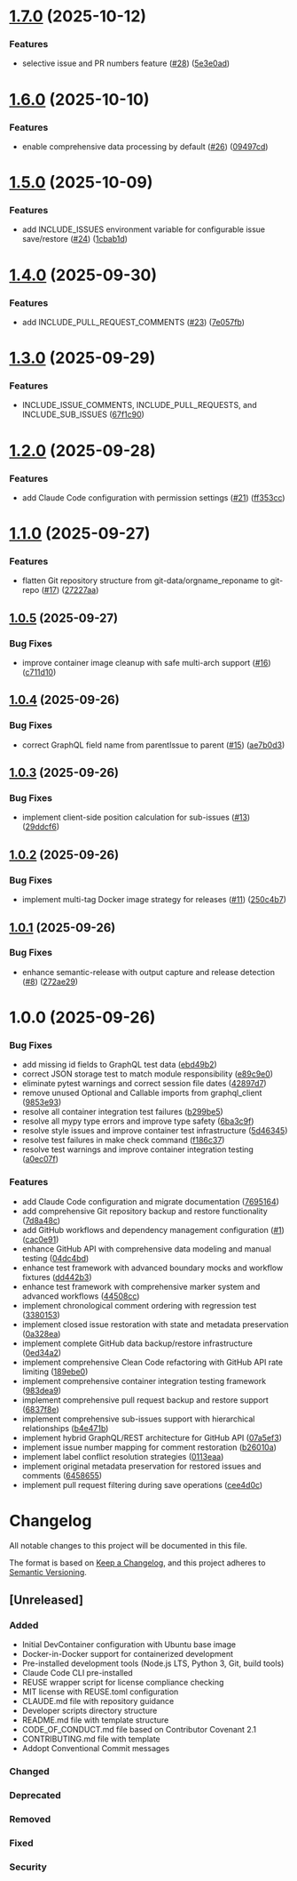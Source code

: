 # [1.7.0](https://github.com/StoneyJackson/github-data/compare/v1.6.0...v1.7.0) (2025-10-12)


### Features

* selective issue and PR numbers feature ([#28](https://github.com/StoneyJackson/github-data/issues/28)) ([5e3e0ad](https://github.com/StoneyJackson/github-data/commit/5e3e0ad9aab5c7cceb4dbfe2302fc5e3bbe214a3))

# [1.6.0](https://github.com/StoneyJackson/github-data/compare/v1.5.0...v1.6.0) (2025-10-10)


### Features

* enable comprehensive data processing by default ([#26](https://github.com/StoneyJackson/github-data/issues/26)) ([09497cd](https://github.com/StoneyJackson/github-data/commit/09497cdefcc6474a6c91e7f5b9f080d21e0efbb3))

# [1.5.0](https://github.com/StoneyJackson/github-data/compare/v1.4.0...v1.5.0) (2025-10-09)


### Features

* add INCLUDE_ISSUES environment variable for configurable issue save/restore ([#24](https://github.com/StoneyJackson/github-data/issues/24)) ([1cbab1d](https://github.com/StoneyJackson/github-data/commit/1cbab1dc5bc369db12138890f2122b9265a02540))

# [1.4.0](https://github.com/StoneyJackson/github-data/compare/v1.3.0...v1.4.0) (2025-09-30)


### Features

* add INCLUDE_PULL_REQUEST_COMMENTS ([#23](https://github.com/StoneyJackson/github-data/issues/23)) ([7e057fb](https://github.com/StoneyJackson/github-data/commit/7e057fba8e322b7a268a0c9ccfb9c50bea2a9314))

# [1.3.0](https://github.com/StoneyJackson/github-data/compare/v1.2.0...v1.3.0) (2025-09-29)


### Features

* INCLUDE_ISSUE_COMMENTS, INCLUDE_PULL_REQUESTS, and INCLUDE_SUB_ISSUES ([67f1c90](https://github.com/StoneyJackson/github-data/commit/67f1c90711c03066d432e8da82c6a71af6eb369c))

# [1.2.0](https://github.com/StoneyJackson/github-data/compare/v1.1.0...v1.2.0) (2025-09-28)


### Features

* add Claude Code configuration with permission settings ([#21](https://github.com/StoneyJackson/github-data/issues/21)) ([ff353cc](https://github.com/StoneyJackson/github-data/commit/ff353ccafe73f531e2e33f5408dd4707e6ce8334))

# [1.1.0](https://github.com/StoneyJackson/github-data/compare/v1.0.5...v1.1.0) (2025-09-27)


### Features

* flatten Git repository structure from git-data/orgname_reponame to git-repo ([#17](https://github.com/StoneyJackson/github-data/issues/17)) ([27227aa](https://github.com/StoneyJackson/github-data/commit/27227aa19f8b127016dcb63815b143ac8ea3e12f))

## [1.0.5](https://github.com/StoneyJackson/github-data/compare/v1.0.4...v1.0.5) (2025-09-27)


### Bug Fixes

* improve container image cleanup with safe multi-arch support ([#16](https://github.com/StoneyJackson/github-data/issues/16)) ([c711d10](https://github.com/StoneyJackson/github-data/commit/c711d104515a273084db6ded78b053ac17bfbfda))

## [1.0.4](https://github.com/StoneyJackson/github-data/compare/v1.0.3...v1.0.4) (2025-09-26)


### Bug Fixes

* correct GraphQL field name from parentIssue to parent ([#15](https://github.com/StoneyJackson/github-data/issues/15)) ([ae7b0d3](https://github.com/StoneyJackson/github-data/commit/ae7b0d376ecc099bd06ef6e1b5f7e4bc07bf3184))

## [1.0.3](https://github.com/StoneyJackson/github-data/compare/v1.0.2...v1.0.3) (2025-09-26)


### Bug Fixes

* implement client-side position calculation for sub-issues ([#13](https://github.com/StoneyJackson/github-data/issues/13)) ([29ddcf6](https://github.com/StoneyJackson/github-data/commit/29ddcf60bdf64c6ecd18b6ea8e5b190f3110384a))

## [1.0.2](https://github.com/StoneyJackson/github-data/compare/v1.0.1...v1.0.2) (2025-09-26)


### Bug Fixes

* implement multi-tag Docker image strategy for releases ([#11](https://github.com/StoneyJackson/github-data/issues/11)) ([250c4b7](https://github.com/StoneyJackson/github-data/commit/250c4b785eee0d45445630b32d70f0a9f8258522))

## [1.0.1](https://github.com/StoneyJackson/github-data/compare/v1.0.0...v1.0.1) (2025-09-26)


### Bug Fixes

* enhance semantic-release with output capture and release detection ([#8](https://github.com/StoneyJackson/github-data/issues/8)) ([272ae29](https://github.com/StoneyJackson/github-data/commit/272ae29fae768a0a07ee47dbd0c9d82d56614d43))

# 1.0.0 (2025-09-26)


### Bug Fixes

* add missing id fields to GraphQL test data ([ebd49b2](https://github.com/StoneyJackson/github-data/commit/ebd49b24a81abdd03c5cf3ce6f32e3e1e8be3802))
* correct JSON storage test to match module responsibility ([e89c9e0](https://github.com/StoneyJackson/github-data/commit/e89c9e0f2e5d7f34f79bc4d78879d22ee77104f1))
* eliminate pytest warnings and correct session file dates ([42897d7](https://github.com/StoneyJackson/github-data/commit/42897d78582e014799c25b842926d197de2390af))
* remove unused Optional and Callable imports from graphql_client ([9853e93](https://github.com/StoneyJackson/github-data/commit/9853e9376662026f80a6f18543e7dd318be18efd))
* resolve all container integration test failures ([b299be5](https://github.com/StoneyJackson/github-data/commit/b299be52d0dc26a8187f1b518a004f9409477741))
* resolve all mypy type errors and improve type safety ([6ba3c9f](https://github.com/StoneyJackson/github-data/commit/6ba3c9f724e9b8b75ed8bc10277afc84708cdb96))
* resolve style issues and improve container test infrastructure ([5d46345](https://github.com/StoneyJackson/github-data/commit/5d46345254a2dc3175436d92dc23094bcbe6454e))
* resolve test failures in make check command ([f186c37](https://github.com/StoneyJackson/github-data/commit/f186c3798c965377cca9e7310bebcd6ace15c213))
* resolve test warnings and improve container integration testing ([a0ec07f](https://github.com/StoneyJackson/github-data/commit/a0ec07fe952596cd3de178e0eb4aee15f351db33))


### Features

* add Claude Code configuration and migrate documentation ([7695164](https://github.com/StoneyJackson/github-data/commit/7695164dede2378856e4682228e025a8102a24aa))
* add comprehensive Git repository backup and restore functionality ([7d8a48c](https://github.com/StoneyJackson/github-data/commit/7d8a48c60fd139835c14568cddc5f5c4a4347bd5))
* add GitHub workflows and dependency management configuration ([#1](https://github.com/StoneyJackson/github-data/issues/1)) ([cac0e91](https://github.com/StoneyJackson/github-data/commit/cac0e912cb21d05a9274933f0bcef37b509ce38c))
* enhance GitHub API with comprehensive data modeling and manual testing ([04dc4bd](https://github.com/StoneyJackson/github-data/commit/04dc4bd5be3bb7846f10b3595d18e424120b7842))
* enhance test framework with advanced boundary mocks and workflow fixtures ([dd442b3](https://github.com/StoneyJackson/github-data/commit/dd442b30b3ba05dd56db943ed6b432b73ccaa60b))
* enhance test framework with comprehensive marker system and advanced workflows ([44508cc](https://github.com/StoneyJackson/github-data/commit/44508ccfa04b827bc4a884d71f05ee361d265917))
* implement chronological comment ordering with regression test ([3380153](https://github.com/StoneyJackson/github-data/commit/3380153b64a45d6dcc3d9c60be942b7602294882))
* implement closed issue restoration with state and metadata preservation ([0a328ea](https://github.com/StoneyJackson/github-data/commit/0a328eafec2f2b4f8a98b0efb6ef83593fc44b8a))
* implement complete GitHub data backup/restore infrastructure ([0ed34a2](https://github.com/StoneyJackson/github-data/commit/0ed34a278f581c809412a4bde8017e042b231bdd))
* implement comprehensive Clean Code refactoring with GitHub API rate limiting ([189ebe0](https://github.com/StoneyJackson/github-data/commit/189ebe02b6b600905161dbb1d200cec1f0b6ed19))
* implement comprehensive container integration testing framework ([983dea9](https://github.com/StoneyJackson/github-data/commit/983dea9ec99c36d7630bf8059283140e445922d2))
* implement comprehensive pull request backup and restore support ([6837f8e](https://github.com/StoneyJackson/github-data/commit/6837f8ed95bf942ec14c6148bef97e7353369fdf))
* implement comprehensive sub-issues support with hierarchical relationships ([b4e471b](https://github.com/StoneyJackson/github-data/commit/b4e471be2da706bddd6c15d9694616ff2f36c38f))
* implement hybrid GraphQL/REST architecture for GitHub API ([07a5ef3](https://github.com/StoneyJackson/github-data/commit/07a5ef33f3a646d6b750b43ca412a4d00d45e985))
* implement issue number mapping for comment restoration ([b26010a](https://github.com/StoneyJackson/github-data/commit/b26010a1373d57b6cd23f301c8fc6e006105a264))
* implement label conflict resolution strategies ([0113eaa](https://github.com/StoneyJackson/github-data/commit/0113eaa9e043dbe202acf71f9501e72481ecc28a))
* implement original metadata preservation for restored issues and comments ([6458655](https://github.com/StoneyJackson/github-data/commit/64586555cdc5c2ea21b224fff46a6755e63e4133))
* implement pull request filtering during save operations ([cee4d0c](https://github.com/StoneyJackson/github-data/commit/cee4d0c6f0fe04da8565463852f5c6da3c69ba39))

# Changelog

All notable changes to this project will be documented in this file.

The format is based on [Keep a Changelog](https://keepachangelog.com/en/1.0.0/),
and this project adheres to [Semantic Versioning](https://semver.org/spec/v2.0.0.html).

## [Unreleased]

### Added
- Initial DevContainer configuration with Ubuntu base image
- Docker-in-Docker support for containerized development
- Pre-installed development tools (Node.js LTS, Python 3, Git, build tools)
- Claude Code CLI pre-installed
- REUSE wrapper script for license compliance checking
- MIT license with REUSE.toml configuration
- CLAUDE.md file with repository guidance
- Developer scripts directory structure
- README.md file with template structure
- CODE_OF_CONDUCT.md file based on Contributor Covenant 2.1
- CONTRIBUTING.md file with template
- Addopt Conventional Commit messages

### Changed

### Deprecated

### Removed

### Fixed

### Security

